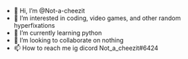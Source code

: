- 👋 Hi, I’m @Not-a-cheezit
- 👀 I’m interested in coding, video games, and other random hyperfixations
- 🌱 I’m currently learning python
- 💞️ I’m looking to collaborate on nothing
- 📫 How to reach me ig dicord Not_a_cheezit#6424

<!---
Not-a-cheezit/Not-a-cheezit is a ✨ special ✨ repository because its `README.md` (this file) appears on your GitHub profile.
You can click the Preview link to take a look at your changes.
--->
